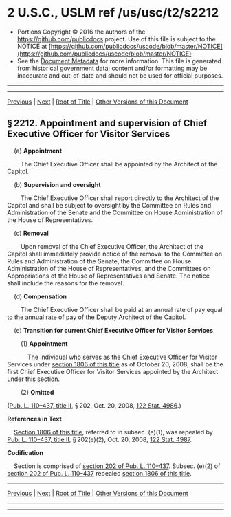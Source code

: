 ---
---

# 2 U.S.C., USLM ref /us/usc/t2/s2212

* Portions Copyright © 2016 the authors of the https://github.com/publicdocs project.
  Use of this file is subject to the NOTICE at [https://github.com/publicdocs/uscode/blob/master/NOTICE](https://github.com/publicdocs/uscode/blob/master/NOTICE)
* See the [Document Metadata](././../../../../..//README.md) for more information.
  This file is generated from historical government data; content and/or formatting may be inaccurate and out-of-date and should not be used for official purposes.

----------
----------

[Previous](./../../../../..//us/usc/t2/ch31/schII/m__us_usc_t2_s2211.md) | [Next](./../../../../..//us/usc/t2/ch31/schII/m__us_usc_t2_s2213.md) | [Root of Title](./../../../../../) | [Other Versions of this Document](https://publicdocs.github.io/go/links?ns=uslm&ref=%2Fus%2Fusc%2Ft2%2Fs2212)

## § 2212. Appointment and supervision of Chief Executive Officer for Visitor Services

    (a) __Appointment__ 

        The Chief Executive Officer shall be appointed by the Architect of the Capitol.

    (b) __Supervision and oversight__ 

        The Chief Executive Officer shall report directly to the Architect of the Capitol and shall be subject to oversight by the Committee on Rules and Administration of the Senate and the Committee on House Administration of the House of Representatives.

    (c) __Removal__ 

        Upon removal of the Chief Executive Officer, the Architect of the Capitol shall immediately provide notice of the removal to the Committee on Rules and Administration of the Senate, the Committee on House Administration of the House of Representatives, and the Committees on Appropriations of the House of Representatives and Senate. The notice shall include the reasons for the removal.

    (d) __Compensation__ 

        The Chief Executive Officer shall be paid at an annual rate of pay equal to the annual rate of pay of the Deputy Architect of the Capitol.

    (e) __Transition for current Chief Executive Officer for Visitor Services__ 

        (1) __Appointment__ 

            The individual who serves as the Chief Executive Officer for Visitor Services under [section 1806 of this title][/us/usc/t2/s1806] as of October 20, 2008, shall be the first Chief Executive Officer for Visitor Services appointed by the Architect under this section.

        (2) __Omitted__ 

([Pub. L. 110–437, title II][/us/pl/110/437/tII], § 202, Oct. 20, 2008, [122 Stat. 4986][/us/stat/122/4986].)

 __References in Text__ 

    [Section 1806 of this title][/us/usc/t2/s1806], referred to in subsec. (e)(1), was repealed by [Pub. L. 110–437, title II][/us/pl/110/437/tII], § 202(e)(2), Oct. 20, 2008, [122 Stat. 4987][/us/stat/122/4987].

 __Codification__ 

    Section is comprised of [section 202 of Pub. L. 110–437][/us/pl/110/437/s202]. Subsec. (e)(2) of [section 202 of Pub. L. 110–437][/us/pl/110/437/s202] repealed [section 1806 of this title][/us/usc/t2/s1806].

----------

[Previous](./../../../../..//us/usc/t2/ch31/schII/m__us_usc_t2_s2211.md) | [Next](./../../../../..//us/usc/t2/ch31/schII/m__us_usc_t2_s2213.md) | [Root of Title](./../../../../../) | [Other Versions of this Document](https://publicdocs.github.io/go/links?ns=uslm&ref=%2Fus%2Fusc%2Ft2%2Fs2212)

----------
----------

[/us/usc/t2/s1806]: https://publicdocs.github.io/go/links?ns=uslm&ref=%2Fus%2Fusc%2Ft2%2Fs1806
[/us/pl/110/437/tII]: https://publicdocs.github.io/go/links?ns=uslm&ref=%2Fus%2Fpl%2F110%2F437%2FtII
[/us/stat/122/4986]: https://publicdocs.github.io/go/links?ns=uslm&ref=%2Fus%2Fstat%2F122%2F4986
[/us/usc/t2/s1806]: https://publicdocs.github.io/go/links?ns=uslm&ref=%2Fus%2Fusc%2Ft2%2Fs1806
[/us/pl/110/437/tII]: https://publicdocs.github.io/go/links?ns=uslm&ref=%2Fus%2Fpl%2F110%2F437%2FtII
[/us/stat/122/4987]: https://publicdocs.github.io/go/links?ns=uslm&ref=%2Fus%2Fstat%2F122%2F4987
[/us/pl/110/437/s202]: https://publicdocs.github.io/go/links?ns=uslm&ref=%2Fus%2Fpl%2F110%2F437%2Fs202
[/us/pl/110/437/s202]: https://publicdocs.github.io/go/links?ns=uslm&ref=%2Fus%2Fpl%2F110%2F437%2Fs202
[/us/usc/t2/s1806]: https://publicdocs.github.io/go/links?ns=uslm&ref=%2Fus%2Fusc%2Ft2%2Fs1806


